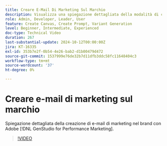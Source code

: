 ```yaml
---
title: Creare E-Mail Di Marketing Sul Marchio
description: Visualizza una spiegazione dettagliata della modalità di creazione di e-mail di marketing nel brand con Adobe [!DNL GenStudio for Performance Marketing].
role: Admin, Developer, Leader, User
feature: Create Canvas, Create Prompt, Variant Generation
level: Beginner, Intermediate, Experienced
doc-type: Technical Video
duration: 267
last-substantial-update: 2024-10-12T00:00:00Z
jira: KT-16335
exl-id: 353b7e2f-0b54-4e26-bab2-d1b00479d472
source-git-commit: 1537999e76de32b7d11dfb3ddc58fc11648404c3
workflow-type: tm+mt
source-wordcount: '37'
ht-degree: 0%

---
```


# Creare e-mail di marketing sul marchio

Spiegazione dettagliata della creazione di e-mail di marketing nel brand con Adobe [!DNL GenStudio for Performance Marketing].

>[!VIDEO](https://video.tv.adobe.com/v/3435056/?learn=on)
